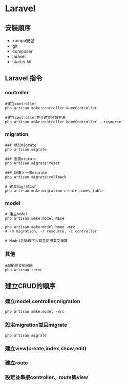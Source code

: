 # Laravel

## 安裝順序

- xampp安裝
- git
- composer
- laravel
- starter kit

## Laravel 指令

### controller

```=
#建立controller
php artisan make:controller NameController

#建立controller並且建立預設方法
php artisan make:controller NameController --resource
```

### migration

```=
### 執行migrate
php artisan migrate

### 重置migrate
php artisan migrate:reset

### 回復上一個migrate
php artisan migrate:rollback

# 建立migration
php artisan make:migration create_names_table
```

### model

```=
# 建立model
php artisan make:model Name

php artisan make:model Name -mrc
# -m migration, -r resource, -c controller

# Model名稱首字大寫並使用英文單數
```

### 其他

```=
#啟動開發伺服器
php artisan serve
```

## 建立CRUD的順序

### 建立model,controller,migration 

```=
php artisan make:model -mrc
```

### 設定migration並且migrate

```=
php artisan migrate
```

### 建立view(create,index,show,edit)

### 建立route

### 設定並串接controller、route與view

